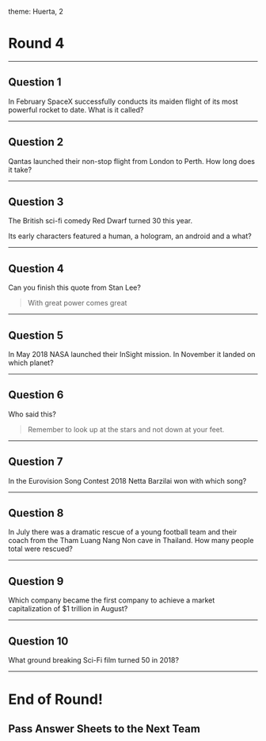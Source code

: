 theme: Huerta, 2

# Round 4

---

## Question 1
In February SpaceX successfully conducts its maiden flight of its most powerful rocket to date. What is it called?

---


## Question 2
Qantas launched their non-stop flight from London to Perth. How long does it take?

---


## Question 3
The British sci-fi comedy Red Dwarf turned 30 this year.

Its early characters featured a human, a hologram, an android and a what?


---


## Question 4
Can you finish this quote from Stan Lee?
> With great power comes great


---


## Question 5
In May 2018 NASA launched their InSight mission. In November it landed on which planet?

---


## Question 6
Who said this?

> Remember to look up at the stars and not down at your feet.


---


## Question 7
In the Eurovision Song Contest 2018 Netta Barzilai won with which song?

---


## Question 8
In July there was a dramatic rescue of a young football team and their coach from the Tham Luang Nang Non cave in Thailand. How many people total were rescued?

---


## Question 9
Which company became the first company to achieve a market capitalization of $1 trillion in August?

---


## Question 10
What ground breaking Sci-Fi film turned 50 in 2018?

---


# End of Round!

## Pass Answer Sheets to the Next Team
